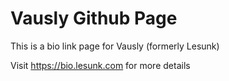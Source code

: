 # Vausly Github Page

This is a bio link page for Vausly (formerly Lesunk)

Visit https://bio.lesunk.com for more details

